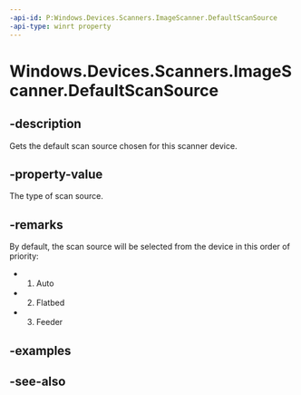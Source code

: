 ----api-id: P:Windows.Devices.Scanners.ImageScanner.DefaultScanSource
-api-type: winrt property
---<!-- Property syntaxpublic Windows.Devices.Scanners.ImageScannerScanSource DefaultScanSource { get; }--># Windows.Devices.Scanners.ImageScanner.DefaultScanSource## -descriptionGets the default scan source chosen for this scanner device.## -property-valueThe type of scan source.## -remarksBy default, the scan source will be selected from the device in this order of priority:+ 1. Auto+ 2. Flatbed+ 3. Feeder## -examples## -see-also